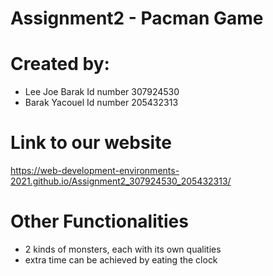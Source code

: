 # Assignment2 - Pacman Game
 
# Created by:
* Lee Joe Barak Id number 307924530
* Barak Yacouel Id number 205432313

# Link to our website

https://web-development-environments-2021.github.io/Assignment2_307924530_205432313/ 

# Other Functionalities
* 2 kinds of monsters, each with its own qualities
* extra time can be achieved by eating the clock
